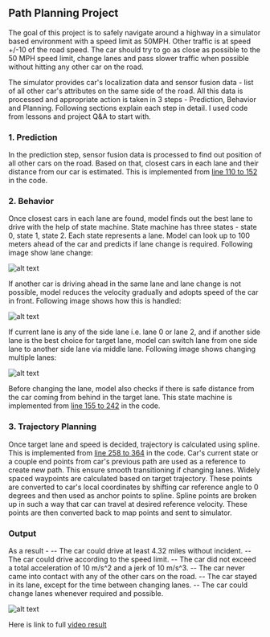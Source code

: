 ## Path Planning Project

The goal of this project is to safely navigate around a highway in a simulator based environment with a speed limit as 50MPH. Other traffic is at speed +/-10 of the road speed. The car should try to go as close as possible to the 50 MPH speed limit, change lanes and pass slower traffic when possible without hitting any other car on the road. 

The simulator provides car's localization data and sensor fusion data - list of all other car's attributes on the same side of the road. All this data is processed and appropriate action is taken in 3 steps - Prediction, Behavior and Planning. Following sections explain each step in detail. I used code from lessons and project Q&A to start with.

### 1. Prediction

In the prediction step, sensor fusion data is processed to find out position of all other cars on the road. Based on that, closest cars in each lane and their distance from our car is estimated. This is implemented from [line 110 to 152](https://github.com/haritaparekh/CarND-Path-Planning-Project/blob/master/src/main.cpp#L110) in the code.

### 2. Behavior

Once closest cars in each lane are found, model finds out the best lane to drive with the help of state machine. State machine has three states - state 0, state 1, state 2. Each state represents a lane. Model can look up to 100 meters ahead of the car and predicts if lane change is required. Following image show lane change:

![alt text](output/lane_change.gif "output_video")

If another car is driving ahead in the same lane and lane change is not possible, model reduces the velocity gradually and adopts speed of the car in front. Following image shows how this is handled:

![alt text](output/speed_change.gif "output_video")

If current lane is any of the side lane i.e. lane 0 or lane 2, and if another side lane is the best choice for target lane, model can switch lane from one side lane to another side lane via middle lane. Following image shows changing multiple lanes:

![alt text](output/multilane_change.gif "output_video")

Before changing the lane, model also checks if there is safe distance from the car coming from behind in the target lane. This state machine is implemented from [line 155 to 242](https://github.com/haritaparekh/CarND-Path-Planning-Project/blob/master/src/main.cpp#L155) in the code.

### 3. Trajectory Planning

Once target lane and speed is decided, trajectory is calculated using spline. This is implemented from [line 258 to 364](https://github.com/haritaparekh/CarND-Path-Planning-Project/blob/master/src/main.cpp#L258) in the code. Car's current state or a couple end points from car's previous path are used as a reference to create new path. This ensure smooth transitioning if changing lanes. Widely spaced waypoints are calculated based on target trajectory. These points are converted to car's local coordinates by shifting car reference angle to 0 degrees and then used as anchor points to spline. Spline points are broken up in such a way that car can travel at desired reference velocity. These points are then converted back to map points and sent to simulator.

### Output

As a result -
-- The car could drive at least 4.32 miles without incident.
-- The car could drive according to the speed limit.
-- The car did not exceed a total acceleration of 10 m/s^2 and a jerk of 10 m/s^3.
-- The car never came into contact with any of the other cars on the road.
-- The car stayed in its lane, except for the time between changing lanes.
-- The car could change lanes whenever required and possible.

![alt text](output/output_video.gif "output_video")

Here is link to full [video result](output/output_video.mp4)


